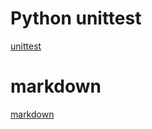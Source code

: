 # Python unittest
[unittest](https://docs.python.jp/3/library/unittest.html)

# markdown
[markdown](http://qiita.com/Qiita/items/c686397e4a0f4f11683d)